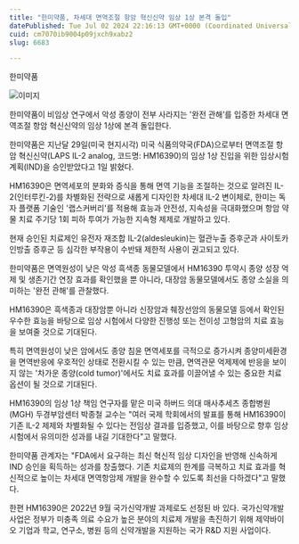 ```yaml
---
title: "한미약품, 차세대 면역조절 항암 혁신신약 임상 1상 본격 돌입"
datePublished: Tue Jul 02 2024 22:16:13 GMT+0000 (Coordinated Universal Time)
cuid: cm7070ib9004p09jxch9xabz2
slug: 6683

---
```



한미약품

![이미지](https://cdn.hashnode.com/res/hashnode/image/upload/v1739260865921/de875646-61c7-4ac1-9399-d16bab2bbfbd.jpeg)

한미약품이 비임상 연구에서 악성 종양이 전부 사라지는 '완전 관해’를 입증한 차세대 면역조절 항암 혁신신약의 임상 1상에 본격 돌입한다.

한미약품은 지난달 29일(미국 현지시각) 미국 식품의약국(FDA)으로부터 면역조절 항암 혁신신약(LAPS IL-2 analog, 코드명: HM16390)의 임상 1상 진입을 위한 임상시험계획(IND)을 승인받았다고 1일 밝혔다.

HM16390은 면역세포의 분화와 증식을 통해 면역 기능을 조절하는 것으로 알려진 IL-2(인터루킨-2)를 차별화된 전략으로 새롭게 디자인한 차세대 IL-2 변이체로, 한미는 독자 플랫폼 기술인 '랩스커버리'를 적용해 효능과 안전성, 지속성을 극대화했으며 항암 약물 치료 주기당 1회 피하 투여가 가능한 지속형 제제로 개발하고 있다.

현재 승인된 치료제인 유전자 재조합 IL-2(aldesleukin)는 혈관누출 증후군과 사이토카인방출 증후군 등 심각한 부작용이 수반돼 제한적 사용이 권고되고 있다.

한미약품은 면역원성이 낮은 악성 흑색종 동물모델에서 HM16390 투약시 종양 성장 억제 및 생존기간 연장 효과를 확인했을 뿐 아니라, 대장암 동물모델에서도 종양 소실을 의미하는 '완전 관해'를 관찰했다.

HM16390은 흑색종과 대장암뿐 아니라 신장암과 췌장선암의 동물모델 등에서 확인된 우수한 효능을 바탕으로 임상 시험에서 다양한 진행성 또는 전이성 고형암의 치료 효능을 보여줄 것으로 기대된다.

특히 면역원성이 낮은 암에서도 종양 침윤 면역세포를 극적으로 증가시켜 종양미세환경을 면역반응에 우호적인 상태로 전환시킬 수 있는 만큼, 면역관문 억제제에 반응을 보이지 않는 '차가운 종양(cold tumor)'에서도 치료 효과를 이끌어낼 수 있는 중요한 치료 옵션이 될 것으로 기대된다.

HM16390의 임상 1상 책임 연구자를 맡은 미국 하버드 의대 매사추세츠 종합병원(MGH) 두경부암센터 박종철 교수는 "여러 국제 학회에서의 발표를 통해 HM16390이 기존 IL-2 제제와 차별화될 수 있다는 전임상 결과를 입증했고, 이를 바탕으로 향후 임상 시험에서 유의미한 성과를 내길 기대한다"고 말했다.

한미약품 관계자는 "FDA에서 요구하는 최신 혁신적 임상 디자인을 반영해 신속하게 IND 승인을 획득하는 성과를 창출했다. 기존 치료제의 한계를 극복하고 치료 효과를 혁신적으로 높이는 차세대 면역항암제 개발을 완수할 수 있도록 최선을 다하겠다"고 말했다.

한편 HM16390은 2022년 9월 국가신약개발 과제로도 선정된 바 있다. 국가신약개발 사업은 정부가 미충족 의료 수요가 높은 분야의 치료제 개발을 촉진하기 위해 제약바이오 기업과 학교, 연구소, 병원 등의 신약개발을 지원하는 국가 R&D 지원 사업이다.